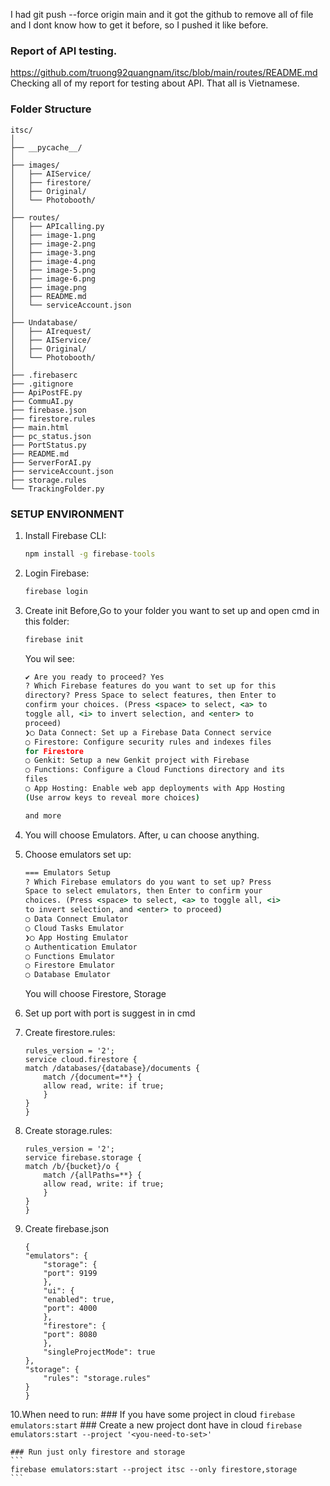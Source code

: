 I had git push --force origin main and it got the github to remove all of file and I dont know how to get it before, so I pushed it like before.
### Report of API testing.
https://github.com/truong92quangnam/itsc/blob/main/routes/README.md
Checking all of my report for testing about API. That all is Vietnamese.
### Folder Structure
```
itsc/
│
├── __pycache__/
│
├── images/
│   ├── AIService/
│   ├── firestore/
│   ├── Original/
│   └── Photobooth/
│
├── routes/
│   ├── APIcalling.py
│   ├── image-1.png
│   ├── image-2.png
│   ├── image-3.png
│   ├── image-4.png
│   ├── image-5.png
│   ├── image-6.png
│   ├── image.png
│   ├── README.md
│   └── serviceAccount.json
│
├── Undatabase/
│   ├── AIrequest/
│   ├── AIService/
│   ├── Original/
│   └── Photobooth/
│
├── .firebaserc
├── .gitignore
├── ApiPostFE.py
├── CommuAI.py
├── firebase.json
├── firestore.rules
├── main.html
├── pc_status.json
├── PortStatus.py
├── README.md
├── ServerForAI.py
├── serviceAccount.json
├── storage.rules
└── TrackingFolder.py
```
### SETUP ENVIRONMENT
1. Install Firebase CLI:
    ```cmd
    npm install -g firebase-tools
    ```
2. Login Firebase:
    ```cmd
    firebase login
    ```
3. Create init
    Before,Go to your folder you want to set up and open cmd in this folder:
    ```cmd
    firebase init
    ```
    
    You wil see:
    ```cmd
    ✔ Are you ready to proceed? Yes
    ? Which Firebase features do you want to set up for this   
    directory? Press Space to select features, then Enter to   
    confirm your choices. (Press <space> to select, <a> to     
    toggle all, <i> to invert selection, and <enter> to        
    proceed)
    ❯◯ Data Connect: Set up a Firebase Data Connect service    
    ◯ Firestore: Configure security rules and indexes files   
    for Firestore
    ◯ Genkit: Setup a new Genkit project with Firebase        
    ◯ Functions: Configure a Cloud Functions directory and its
    files
    ◯ App Hosting: Enable web app deployments with App Hosting
    (Use arrow keys to reveal more choices)

    and more
    ```
4. You will choose Emulators. After, u can choose anything.
5. Choose emulators set up:
    ```cmd
    === Emulators Setup
    ? Which Firebase emulators do you want to set up? Press    
    Space to select emulators, then Enter to confirm your      
    choices. (Press <space> to select, <a> to toggle all, <i>  
    to invert selection, and <enter> to proceed)
    ◯ Data Connect Emulator
    ◯ Cloud Tasks Emulator
    ❯◯ App Hosting Emulator
    ◯ Authentication Emulator
    ◯ Functions Emulator
    ◯ Firestore Emulator
    ◯ Database Emulator
    ```

    You will choose Firestore, Storage

6. Set up port with port is suggest in in cmd

7. Create firestore.rules:
    ```
    rules_version = '2';
    service cloud.firestore {
    match /databases/{database}/documents {
        match /{document=**} {
        allow read, write: if true;
        }
    }
    }
    ```
8. Create storage.rules:
    ```
    rules_version = '2';
    service firebase.storage {
    match /b/{bucket}/o {
        match /{allPaths=**} {
        allow read, write: if true;
        }
    }
    }
    ```
9. Create firebase.json
    ```
    {
    "emulators": {
        "storage": {
        "port": 9199
        },
        "ui": {
        "enabled": true,
        "port": 4000
        },
        "firestore": {
        "port": 8080
        },
        "singleProjectMode": true
    },
    "storage": {
        "rules": "storage.rules"
    }
    }
    ```

10.When need to run:
    ### If you have some project in cloud
    ```
    firebase emulators:start
    ```
    ### Create a new project dont have in cloud
    ```
    firebase emulators:start --project '<you-need-to-set>'
    ```

    ### Run just only firestore and storage
    ```
    firebase emulators:start --project itsc --only firestore,storage
    ```


